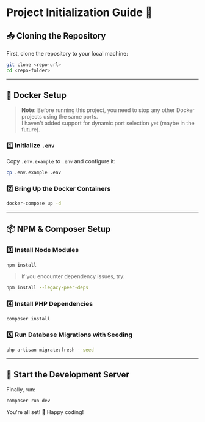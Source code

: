 # Project Initialization Guide 🚀

## 📥 Cloning the Repository

First, clone the repository to your local machine:

```sh
git clone <repo-url>
cd <repo-folder>
```

---

## 🐳 Docker Setup

> **Note:** Before running this project, you need to stop any other Docker projects using the same ports.  
> I haven't added support for dynamic port selection yet (maybe in the future).

### 1️⃣ Initialize `.env`

Copy `.env.example` to `.env` and configure it:

```sh
cp .env.example .env
```

### 2️⃣ Bring Up the Docker Containers

```sh
docker-compose up -d
```

---

## 📦 NPM & Composer Setup

### 3️⃣ Install Node Modules

```sh
npm install
```

> If you encounter dependency issues, try:

```sh
npm install --legacy-peer-deps
```

### 4️⃣ Install PHP Dependencies

```sh
composer install
```

### 5️⃣ Run Database Migrations with Seeding

```sh
php artisan migrate:fresh --seed
```

---

## 🚀 Start the Development Server

Finally, run:

```sh
composer run dev
```

You're all set! 🎉 Happy coding!
